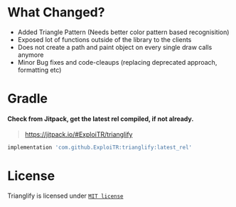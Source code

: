 # What Changed?
- Added Triangle Pattern (Needs better color pattern based recognisition)
- Exposed lot of functions outside of the library to the clients
- Does not create a path and paint object on every single draw calls anymore
- Minor Bug fixes and code-cleaups (replacing deprecated approach, formatting etc)

# Gradle
#### Check from Jitpack, get the latest rel compiled, if not already.
> https://jitpack.io/#ExploiTR/trianglify
```gradle
implementation 'com.github.ExploiTR:trianglify:latest_rel'
```

# License
Trianglify is licensed under [`MIT license`](LICENSE.md)
